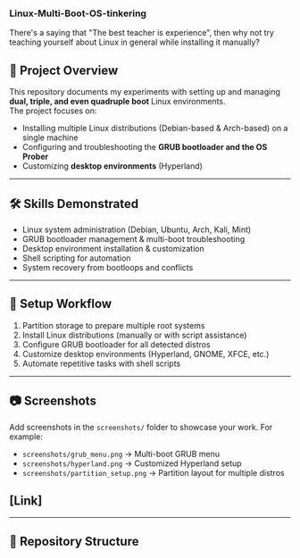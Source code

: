 ### Linux-Multi-Boot-OS-tinkering

There's a saying that "The best teacher is experience", then why not try teaching yourself about Linux in general while installing it manually?

## 📌 Project Overview
This repository documents my experiments with setting up and managing **dual, triple, and even quadruple boot** Linux environments.  
The project focuses on:
- Installing multiple Linux distributions (Debian-based & Arch-based) on a single machine
- Configuring and troubleshooting the **GRUB bootloader and the OS Prober**
- Customizing **desktop environments** (Hyperland)
  

---

## 🛠️ Skills Demonstrated
- Linux system administration (Debian, Ubuntu, Arch, Kali, Mint)
- GRUB bootloader management & multi-boot troubleshooting
- Desktop environment installation & customization
- Shell scripting for automation
- System recovery from bootloops and conflicts

---

## 🚀 Setup Workflow
1. Partition storage to prepare multiple root systems  
2. Install Linux distributions (manually or with script assistance)  
3. Configure GRUB bootloader for all detected distros  
4. Customize desktop environments (Hyperland, GNOME, XFCE, etc.)  
5. Automate repetitive tasks with shell scripts  

---

## 📷 Screenshots
Add screenshots in the `screenshots/` folder to showcase your work. For example:
- `screenshots/grub_menu.png` → Multi-boot GRUB menu
- `screenshots/hyperland.png` → Customized Hyperland setup
- `screenshots/partition_setup.png` → Partition layout for multiple distros

## [Link] 



---

## 📂 Repository Structure

